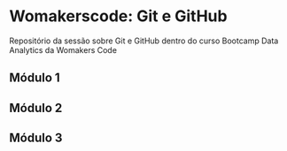# Womakerscode: Git e GitHub

Repositório da sessão sobre Git e GitHub dentro do curso Bootcamp Data Analytics da Womakers Code

## Módulo 1

## Módulo 2

## Módulo 3